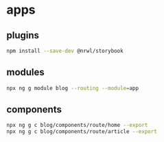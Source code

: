 # apps

## plugins

```sh
npm install --save-dev @nrwl/storybook
```

## modules

```sh
npx ng g module blog --routing --module=app
```

## components

```sh
npx ng g c blog/components/route/home --export
npx ng g c blog/components/route/article --export
```
